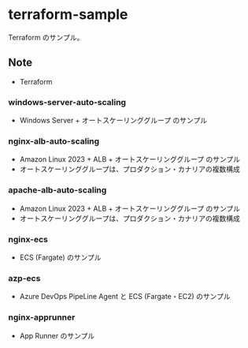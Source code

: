 # terraform-sample
Terraform のサンプル。

## Note
- Terraform

### windows-server-auto-scaling
- Windows Server + オートスケーリンググループ のサンプル

### nginx-alb-auto-scaling
- Amazon Linux 2023 + ALB + オートスケーリンググループ のサンプル
- オートスケーリンググループは、プロダクション・カナリアの複数構成

### apache-alb-auto-scaling
- Amazon Linux 2023 + ALB + オートスケーリンググループ のサンプル
- オートスケーリンググループは、プロダクション・カナリアの複数構成

### nginx-ecs
- ECS (Fargate) のサンプル

### azp-ecs
- Azure DevOps PipeLine Agent と ECS (Fargate・EC2) のサンプル

### nginx-apprunner
- App Runner のサンプル